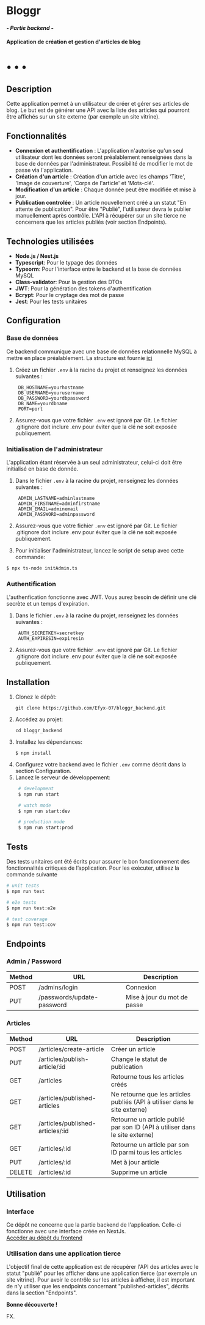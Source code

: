 # Bloggr

#### _- Partie backend -_

#### Application de création et gestion d'articles de blog

# • • •

## Description

Cette application permet à un utilisateur de créer et gérer ses articles de blog. Le but est de générer une API avec la liste des articles qui pourront être affichés sur un site externe (par exemple un site vitrine).

## Fonctionnalités

- **Connexion et authentification** : L'application n'autorise qu'un seul utilisateur dont les données seront préalablement renseignées dans la base de données par l'administrateur. Possibilité de modifier le mot de passe via l'application.
- **Création d'un article** : Création d'un article avec les champs 'Titre', 'Image de couverture', 'Corps de l'article' et 'Mots-clé'.
- **Modification d'un article** : Chaque donnée peut être modifiée et mise à jour.
- **Publication controlée** : Un article nouvellement créé a un statut "En attente de publication". Pour être "Publié", l'utilisateur devra le publier manuellement après contrôle. L'API à récupérer sur un site tierce ne concernera que les articles publiés (voir section Endpoints).

## Technologies utilisées

- **Node.js / Nest.js**
- **Typescript**: Pour le typage des données
- **Typeorm**: Pour l'interface entre le backend et la base de données MySQL
- **Class-validator**: Pour la gestion des DTOs
- **JWT**: Pour la génération des tokens d'authentification
- **Bcrypt**: Pour le cryptage des mot de passe
- **Jest**: Pour les tests unitaires

## Configuration

### Base de données

Ce backend communique avec une base de données relationnelle MySQL à mettre en place préalablement. La structure est fournie [ici](https://github.com/Efyx-07/bloggr_backend/blob/publication/bloggr.db.sql)

1. Créez un fichier `.env` à la racine du projet et renseignez les données suivantes :
   ```plaintext
    DB_HOSTNAME=yourhostname
    DB_USERNAME=yourusername
    DB_PASSWORD=yourdbpassword
    DB_NAME=yourdbname
    PORT=port
   ```
2. Assurez-vous que votre fichier `.env` est ignoré par Git. Le fichier .gitignore doit inclure .env pour éviter que la clé ne soit exposée publiquement.

### Initialisation de l'administrateur

L'application étant réservée à un seul administrateur, celui-ci doit être initialisé en base de donnée.

1. Dans le fichier `.env` à la racine du projet, renseignez les données suivantes :
   ```plaintext
    ADMIN_LASTNAME=adminlastname
    ADMIN_FIRSTNAME=adminfirstname
    ADMIN_EMAIL=adminemail
    ADMIN_PASSWORD=adminpassword
   ```
2. Assurez-vous que votre fichier `.env` est ignoré par Git. Le fichier .gitignore doit inclure .env pour éviter que la clé ne soit exposée publiquement.

3. Pour initialiser l'administrateur, lancez le script de setup avec cette commande: 
```bash
$ npx ts-node initAdmin.ts
```

### Authentification

L'authenfication fonctionne avec JWT. Vous aurez besoin de définir une clé secrète et un temps d'expiration.

1. Dans le fichier `.env` à la racine du projet, renseignez les données suivantes :
   ```plaintext
    AUTH_SECRETKEY=secretkey
    AUTH_EXPIRESIN=expiresin
   ```
2. Assurez-vous que votre fichier `.env` est ignoré par Git. Le fichier .gitignore doit inclure .env pour éviter que la clé ne soit exposée publiquement.


## Installation

1. Clonez le dépôt:
   ```plaintext
   git clone https://github.com/Efyx-07/bloggr_backend.git
   ```
2. Accédez au projet:
   ```plaintext
   cd bloggr_backend
   ```
3. Installez les dépendances:
   ```plaintext
   $ npm install
   ```
4. Configurez votre backend avec le fichier `.env` comme décrit dans la section Configuration.
5. Lancez le serveur de développement:
   ```bash
    # development
    $ npm run start

    # watch mode
    $ npm run start:dev

    # production mode
    $ npm run start:prod
    ```

## Tests

Des tests unitaires ont été écrits pour assurer le bon fonctionnement des fonctionnalités critiques de l’application. Pour les exécuter, utilisez la commande suivante

```bash
# unit tests
$ npm run test

# e2e tests
$ npm run test:e2e

# test coverage
$ npm run test:cov
```
## Endpoints

### Admin / Password
| **Method** | **URL**                      | **Description**       |
|------------|------------------------------|-----------------------|
| POST       | /admins/login                | Connexion             |
| PUT        | /passwords/update-password   | Mise à jour du mot de passe|

### Articles
| **Method** | **URL**                      | **Description**                      |
|------------|------------------------------|--------------------------------------|
| POST       | /articles/create-article     | Créer un article                     |
| PUT        | /articles/publish-article/:id| Change le statut de publication      |
| GET        | /articles                    | Retourne tous les articles créés     |
| GET        | /articles/published-articles | Ne retourne que les articles publiés (API à utiliser dans le site externe)|
| GET        | /articles/published-articles/:id | Retourne un article publié par son ID (API à utiliser dans le site externe)|
| GET        | /articles/:id                | Retourne un article par son ID parmi tous les articles|
| PUT        | /articles/:id                | Met à jour article                    |
| DELETE     | /articles/:id                | Supprime un article                   |


## Utilisation

### Interface

Ce dépôt ne concerne que la partie backend de l'application. Celle-ci fonctionne avec une interface créée en NextJs.  
 <a href="https://github.com/Efyx-07/bloggr_frontend">Accéder au dépôt du frontend</a>

### Utilisation dans une application tierce

L'objectif final de cette application est de récupérer l'API des articles avec le statut "publié" pour les afficher dans une application tierce (par exemple un site vitrine).
Pour avoir le contrôle sur les articles à afficher, il est important de n'y utiliser que les endpoints concernant "published-articles", décrits dans la section "Endpoints".

**Bonne découverte !**

FX.